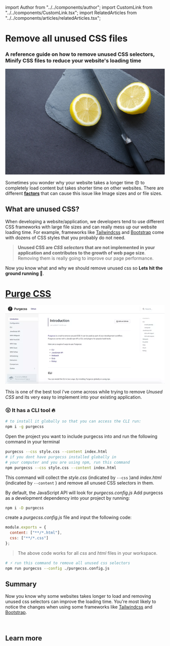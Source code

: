 import Author from "../../components/author";
import CustomLink from "../../components/CustomLink.tsx";
import RelatedArticles from "../../components/articles/relatedArticles.tsx";

# Remove all unused CSS files

<Author />

### A reference guide on how to remove unused CSS selectors, Minify CSS files to reduce your website's loading time

![Minify Css files](/images/blog/remove-unused-css/remove-unused.jpg)

Sometimes you wonder why your website takes a longer time 😞 to completely load content but takes shorter time on other websites.
There are different [**factors**](/blog/optimize-your-website-speed) that can cause this issue like Image sizes and or file sizes.

## What are unused CSS?

When developing a website/application, we developers tend to use different CSS frameworks with large file sizes and can really mess up our website loading time. For example, frameworks like [Tailwindcss](https://tailwindcss.com) and [Bootstrap](https://getbootstrap.com) come with dozens of CSS styles that you probably do not need.

> **Unused CSS are _CSS selectors_ that are not implemented in your application and contributes to the growth of web page size**. Removing them is really going to improve our page performance.

Now you know what and why we should remove unused css so **Lets hit the ground running 🚀**.

# [Purge CSS](https://purgecss.com/)

![Purge CSS](/images/blog/remove-unused-css/purgecss.webp)

This is one of the best tool i've come across while trying to remove _Unused CSS_ and its very easy to implement into your existing application.

### 😮 It has a CLI tool 🔥

```bash
# to install it globally so that you can access the CLI run:
npm i -g purgecss
```

Open the project you want to include purgecss into and run the following command in your terminal

```bash
purgecss --css style.css --content index.html
# if you dont have purgecss installed globally in
# your computer and you are using npm, run this command
npm purgecss --css style.css --content index.html
```

This command will collect the _style.css_ (indicated by `--css` )and _index.html_ (indicated by `--content` ) and remove all unused CSS selectors in them.

By default, the JavaScript API will look for _purgecss.config.js_
Add purgecss as a development dependency into your project by running:

```bash
npm i -D purgecss
```

create a _purgecss.config.js_ file and input the following code:

```js
module.exports = {
  content: ["**/*.html"],
  css: ["**/*.css"]
};
```

> The above code works for all _css_ and _html_ files in your workspace.

```bash
# ⚡️ run this command to remove all unused css selectors
npm run purgecss --config ./purgecss.config.js
```

## Summary

Now you know why some websites takes longer to load and removing unused css selectors can improve the loading time. You're most likely to notice the changes when using some frameworks like [Tailwindcss](https://tailwindcss.com) and [Bootstrap](https://getbootstrap.com).

<br/>

## Learn more

<div className="flex">
<RelatedArticles name="how-to-setup-tailwind-purgecss-and-nextjs"/> 
<RelatedArticles name="react-progressive-web-app-(pwa)"/>
</div>
